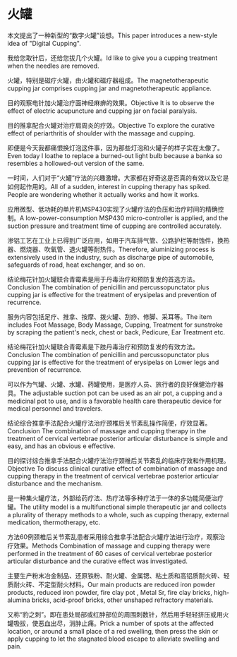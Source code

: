 # 火罐

<p><span class="chinese">本文提出了一种新型的“数字火罐”设想。</span><span class="english">This paper introduces a new-style idea of "Digital Cupping".</span></p>

<p><span class="chinese">我给您取针后，还给您拔几个火罐。</span><span class="english">Id like to give you a cupping treatment when the needles are removed.</span></p>

<p><span class="chinese">火罐，特别是磁疗火罐，由火罐和磁疗器组成。</span><span class="english">The magnetotherapeutic cupping jar comprises cupping jar and magnetotherapeutic appliance.</span></p>

<p><span class="chinese">目的观察电针加火罐治疗面神经麻痹的效果。</span><span class="english">Objective It is to observe the effect of electric acupuncture and cupping jar on facial paralysis.</span></p>

<p><span class="chinese">目的推拿配合火罐对治疗肩周炎的疗效。</span><span class="english">Objective To explore the curative effect of periarthritis of shoulder with the massage and cupping.</span></p>

<p><span class="chinese">即便是今天我都痛恨换灯泡这件事，因为那些灯泡和火罐子的样子实在太像了。</span><span class="english">Even today I loathe to replace a burned-out light bulb because a banka so resembles a hollowed-out version of the same.</span></p>

<p><span class="chinese">一时间，人们对于“火罐”疗法的兴趣激增。大家都在好奇这是否真的有效以及它是如何起作用的。</span><span class="english">All of a sudden, interest in cupping therapy has spiked. People are wondering whether it actually works and how it works.</span></p>

<p><span class="chinese">应用微型、低功耗的单片机MSP430实现了火罐疗法的负压和治疗时间的精确控制。</span><span class="english">A low-power-consumption MSP430 micro-controller is applied, and the suction pressure and treatment time of cupping are controlled accurately.</span></p>

<p><span class="chinese">渗铝工艺在工业上已得到广泛应用，如用于汽车排气管、公路护栏等耐蚀件，换热器、燃烧器、吹氧管、退火罐等耐热件。</span><span class="english">Therefore, aluminizing process is extensively used in the industry, such as discharge pipe of automobile, safeguards of road, heat exchanger, and so on.</span></p>

<p><span class="chinese">结论梅花针加火罐联合青霉素是用于丹毒治疗和预防复发的首选方法。</span><span class="english">Conclusion The combination of penicillin and percussopunctator plus cupping jar is effective for the treatment of erysipelas and prevention of recurrence.</span></p>

<p><span class="chinese">服务内容包括足疗、推拿、按摩、拨火罐、刮痧、修脚、采耳等。</span><span class="english">The item includes Foot Massage, Body Massage, Cupping, Treatment for sunstroke by scraping the patient's neck, chest or back, Pedicure, Ear Treatment etc.</span></p>

<p><span class="chinese">结论梅花针加火罐联合青霉素是下肢丹毒治疗和预防复发的有效方法。</span><span class="english">Conclusion The combination of penicillin and percussopunctator plus cupping jar is effective for the treatment of erysipelas on Lower legs and prevention of recurrence.</span></p>

<p><span class="chinese">可以作为气罐、火罐、水罐、药罐使用，是医疗人员、旅行者的良好保健治疗器具。</span><span class="english">The adjustable suction pot can be used as an air pot, a cupping and a medicinal pot to use, and is a favorable health care therapeutic device for medical personnel and travelers.</span></p>

<p><span class="chinese">结论综合推拿手法配合火罐疗法治疗颈椎后关节紊乱操作简便，疗效显著。</span><span class="english">Conclusion The combination of massage and cupping therapy in the treatment of cervical vertebrae posterior articular disturbance is simple and easy, and has an obvious e effective.</span></p>

<p><span class="chinese">目的探讨综合推拿手法配合火罐疗法治疗颈椎后关节紊乱的临床疗效和作用机理。</span><span class="english">Objective To discuss clinical curative effect of combination of massage and cupping therapy in the treatment of cervical vertebrae posterior articular disturbance and the mechanism.</span></p>

<p><span class="chinese">是一种集火罐疗法，外部给药疗法、热疗法等多种疗法于一体的多功能简便治疗罐。</span><span class="english">The utility model is a multifunctional simple therapeutic jar and collects a plurality of therapy methods to a whole, such as cupping therapy, external medication, thermotherapy, etc.</span></p>

<p><span class="chinese">方法60例颈椎后关节紊乱患者采用综合推拿手法配合火罐疗法进行治疗，观察治疗效果。</span><span class="english">Methods Combination of massage and cupping therapy were performed in the treatment of 60 cases of cervical vertebrae posterior articular disturbance and the curative effect was investigated.</span></p>

<p><span class="chinese">主要生产粉末冶金制品、还原铁粉、耐火罐、金属锶、粘土质和高铝质耐火砖、轻质耐火砖、不定型耐火材料。</span><span class="english">Our main products are reduced iron powder products, reduced iron powder, fire clay pot , Metal Sr, fire clay bricks, high-alumina bricks, acid-proof bricks, other unshaped refractory materials.</span></p>

<p><span class="chinese">又称“豹之刺”。即在患处局部或红肿部位的周围刺数针，然后用手轻轻挤压或用火罐吸拔，使恶血出尽，消肿止痛。</span><span class="english">Prick a number of spots at the affected location, or around a small place of a red swelling, then press the skin or apply cupping to let the stagnated blood escape to alleviate swelling and pain.</span></p>

